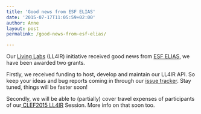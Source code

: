 ```yaml
---
title: 'Good news from ESF ELIAS'
date: '2015-07-17T11:05:59+02:00'
author: Anne
layout: post
permalink: /good-news-from-esf-elias/

---
```


Our [Living Labs](http://living-labs.net/) (LL4IR) initiative received good news from [ESF ELIAS](http://elias-network.eu/), we have been awarded two grants.

Firstly, we received funding to host, develop and maintain our LL4IR API. So keep your ideas and bug reports coming in through our [issue tracker](https://bitbucket.org/living-labs/ll-api/issues). Stay tuned, things will be faster soon!

Secondly, we will be able to (partially) cover travel expenses of participants of our[ CLEF2015 LL4IR](http://clef2015.clef-initiative.eu/CLEF2015/programme.php) Session. More info on that soon too.